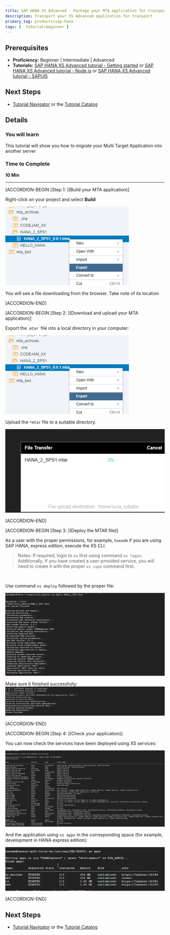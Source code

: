 ```yaml
---
title: SAP HANA XS Advanced - Package your MTA application for transport
description: Transport your XS Advanced application for transport
primary_tag: products>sap-hana
tags: [  tutorial>beginner ]
---
```


## Prerequisites  
 - **Proficiency:** Beginner | Intermediate | Advanced
 - **Tutorials:** [SAP HANA XS Advanced tutorial - Getting started](https://www.sap.com/developer/groups/hana-xsa-get-started.html) or [SAP HANA XS Advanced tutorial - Node.js](https://www.sap.com/developer/groups/hana-xsa-nodejs.html) or [SAP HANA XS Advanced tutorial - SAPUI5](https://www.sap.com/developer/groups/hana-xsa-sapui5.html)


## Next Steps
 - [Tutorial Navigator](https://www.sap.com/developer/tutorial-navigator.html) or the [Tutorial Catalog](https://www.sap.com/developer/tutorial-navigator.tutorials.html)

## Details
### You will learn  
This tutorial will show you how to migrate your Multi Target Application into another server

### Time to Complete
**10 Min**

---

[ACCORDION-BEGIN [Step 1: ](Build your MTA application)]

Right-click on your project and select **Build**

![Build](export.png)

You will see a file downloading from the browser. Take note of its location


[ACCORDION-END]

[ACCORDION-BEGIN [Step 2: ](Download and upload your MTA application)]

Export the .`mtar `file into a local directory in your computer:

![Export](export.png)

Upload the `*mtar` file to a suitable directory.

![Upload file GCP](upload.png)


[ACCORDION-END]


[ACCORDION-BEGIN [Step 3: ](Deploy the MTAR file)]

As a user with the proper permissions, for example, `hxeadm` if you are using SAP HANA, express edition, execute the XS CLI.

>Notes: If required, login to `xs` first using command `xs login`. Additionally, If you have created a user-provided service, you will need to create it with the proper `xs cups` command first.

</br>

Use command `xs deploy` followed by the proper file:

![Deploy from CLI](deploy.png)

Make sure it finished successfully:
![Deploy finished](deploy2.png)


[ACCORDION-END]

[ACCORDION-BEGIN [Step 4: ](Check your application)]

You can now check the services have been deployed using XS services:

![Deploy finished check](check.png)

And the application using `xs apps` in the corresponding space (for example, development in HANA express edition):

![Deploy finished check](apps.png)


[ACCORDION-END]


## Next Steps
 - [Tutorial Navigator](https://www.sap.com/developer/tutorial-navigator.html) or the [Tutorial Catalog](https://www.sap.com/developer/tutorial-navigator.tutorials.html)
